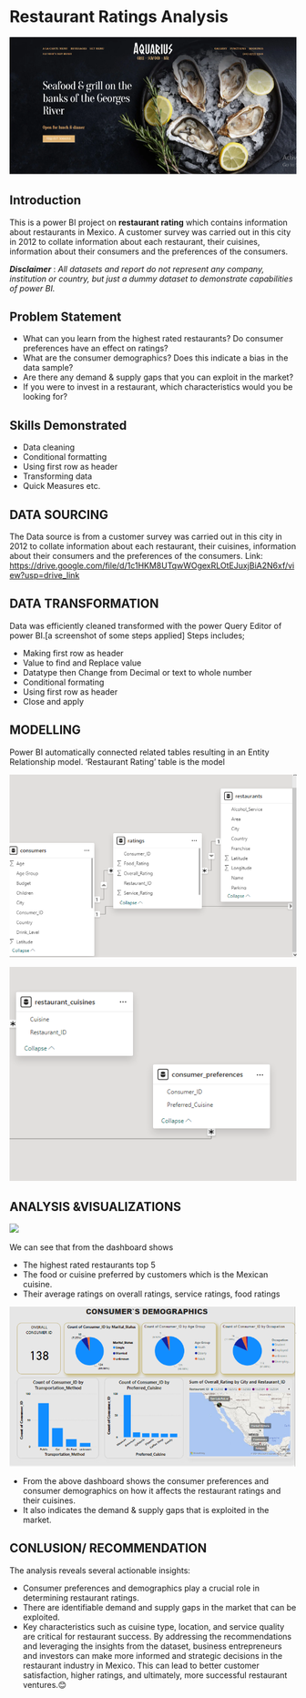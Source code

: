 # Restaurant Ratings Analysis

![](image-jpg.png)

## Introduction

This is a power BI project on **restaurant rating** which contains information about restaurants in Mexico. 
A customer survey was carried out in this city in 2012 to collate information about each restaurant, their cuisines, information about their consumers and the preferences of the consumers.

**_Disclaimer_** : _All datasets and report do not represent any company, institution or country, but just a dummy dataset to demonstrate capabilities of power BI._

## Problem Statement

- 	What can you learn from the highest rated restaurants? Do consumer preferences have an effect on ratings?
- 	What are the consumer demographics? Does this indicate a bias in the data sample?
- 	Are there any demand & supply gaps that you can exploit in the market?
- 	If you were to invest in a restaurant, which characteristics would you be looking for?

## Skills Demonstrated

- 	Data cleaning
- 	Conditional formatting
- 	Using first row as header
- 	Transforming data
- 	Quick Measures etc.

## DATA SOURCING

The Data source is from a customer survey was carried out in this city in 2012 to collate information about each restaurant, their cuisines, information about their consumers and the preferences of the consumers. Link: https://drive.google.com/file/d/1c1HKM8UTqwWOgexRLOtEJuxjBiA2N6xf/view?usp=drive_link

## DATA TRANSFORMATION

Data was efficiently cleaned transformed with the power Query Editor of power BI.[a screenshot of some steps applied] Steps includes;
- 	Making first row as header 
- 	Value to find and Replace value 
- 	Datatype then Change from Decimal or text to whole number
- 	Conditional formating
- 	Using first row as header
- 	Close and apply

## MODELLING

Power BI automatically connected related tables resulting in an Entity Relationship model. ‘Restaurant Rating’ table is the model

![](modeling1.png)

![](modeling2.png)

## ANALYSIS &VISUALIZATIONS

![](estaurant_ratings.png)

We can see that from the dashboard shows
- 	The highest rated restaurants top 5
- 	The food or cuisine preferred by customers which is the Mexican cuisine.
- 	Their average ratings on overall ratings, service ratings, food ratings

![](consumers_demographics.png)

- 	From the above dashboard shows the consumer preferences and consumer demographics on how it affects the restaurant ratings and their cuisines. 
- 	It also indicates the demand & supply gaps that is exploited in the market.

## CONLUSION/ RECOMMENDATION

The analysis reveals several actionable insights:
- 	Consumer preferences and demographics play a crucial role in determining restaurant ratings.
- 	There are identifiable demand and supply gaps in the market that can be exploited.
- 	Key characteristics such as cuisine type, location, and service quality are critical for restaurant success. By addressing the recommendations and leveraging the insights from the dataset, business entrepreneurs and investors can make more informed and strategic decisions in the restaurant industry in Mexico. This can lead to better customer satisfaction, higher ratings, and ultimately, more successful restaurant ventures.😊



















